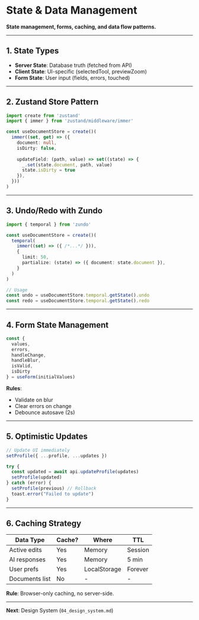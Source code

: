# State & Data Management

**State management, forms, caching, and data flow patterns.**

---

## 1. State Types

- **Server State**: Database truth (fetched from API)
- **Client State**: UI-specific (selectedTool, previewZoom)
- **Form State**: User input (fields, errors, touched)

---

## 2. Zustand Store Pattern

```typescript
import create from 'zustand'
import { immer } from 'zustand/middleware/immer'

const useDocumentStore = create()(
  immer((set, get) => ({
    document: null,
    isDirty: false,
    
    updateField: (path, value) => set((state) => {
      _.set(state.document, path, value)
      state.isDirty = true
    }),
  }))
)
```

---

## 3. Undo/Redo with Zundo

```typescript
import { temporal } from 'zundo'

const useDocumentStore = create()(
  temporal(
    immer((set) => ({ /*...*/ })),
    {
      limit: 50,
      partialize: (state) => ({ document: state.document }),
    }
  )
)

// Usage
const undo = useDocumentStore.temporal.getState().undo
const redo = useDocumentStore.temporal.getState().redo
```

---

## 4. Form State Management

```typescript
const {
  values,
  errors,
  handleChange,
  handleBlur,
  isValid,
  isDirty
} = useForm(initialValues)
```

**Rules**:
- Validate on blur
- Clear errors on change
- Debounce autosave (2s)

---

## 5. Optimistic Updates

```typescript
// Update UI immediately
setProfile({ ...profile, ...updates })

try {
  const updated = await api.updateProfile(updates)
  setProfile(updated)
} catch (error) {
  setProfile(previous) // Rollback
  toast.error("Failed to update")
}
```

---

## 6. Caching Strategy

| Data Type | Cache? | Where | TTL |
|-----------|--------|-------|-----|
| Active edits | Yes | Memory | Session |
| AI responses | Yes | Memory | 5 min |
| User prefs | Yes | LocalStorage | Forever |
| Documents list | No | - | - |

**Rule**: Browser-only caching, no server-side.

---

**Next**: Design System (`04_design_system.md`)
